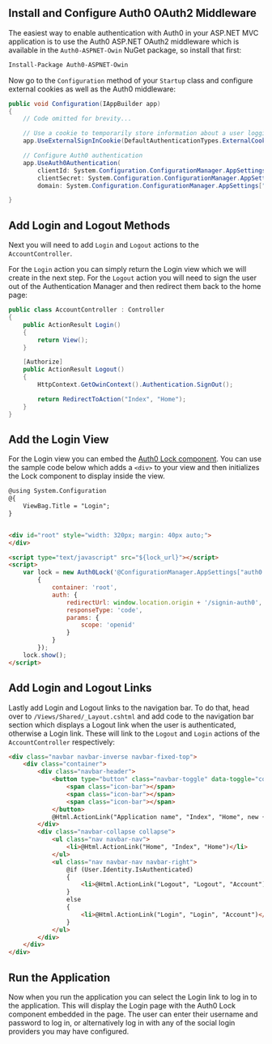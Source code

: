 ## Install and Configure Auth0 OAuth2 Middleware

The easiest way to enable authentication with Auth0 in your ASP.NET MVC application is to use the Auth0 ASP.NET OAuth2 middleware which is available in the `Auth0-ASPNET-Owin` NuGet package, so install that first:

``` bash
Install-Package Auth0-ASPNET-Owin
```

Now go to the `Configuration` method of your `Startup` class and configure external cookies as well as the Auth0 middleware:

```cs
public void Configuration(IAppBuilder app)
{
    // Code omitted for brevity...

    // Use a cookie to temporarily store information about a user logging in with a third party login provider
    app.UseExternalSignInCookie(DefaultAuthenticationTypes.ExternalCookie);

    // Configure Auth0 authentication
    app.UseAuth0Authentication(
        clientId: System.Configuration.ConfigurationManager.AppSettings["auth0:ClientId"],
        clientSecret: System.Configuration.ConfigurationManager.AppSettings["auth0:ClientSecret"],
        domain: System.Configuration.ConfigurationManager.AppSettings["auth0:Domain"]);

}
```

## Add Login and Logout Methods

Next you will need to add `Login` and `Logout` actions to the `AccountController`.

For the `Login` action you can simply return the Login view which we will create in the next step. For the `Logout` action you will need to sign the user out of the Authentication Manager and then redirect them back to the home page:

```cs
public class AccountController : Controller
{
    public ActionResult Login()
    {
        return View();
    }

    [Authorize]
    public ActionResult Logout()
    {
        HttpContext.GetOwinContext().Authentication.SignOut();

        return RedirectToAction("Index", "Home");
    }
}
```

## Add the Login View

For the Login view you can embed the [Auth0 Lock component](/libraries/lock). You can use the sample code below which adds a `<div>` to your view and then initializes the Lock component to display inside the view.

``` html
@using System.Configuration
@{
    ViewBag.Title = "Login";
}


<div id="root" style="width: 320px; margin: 40px auto;">
</div>

<script type="text/javascript" src="${lock_url}"></script>
<script>
    var lock = new Auth0Lock('@ConfigurationManager.AppSettings["auth0:ClientId"]', '@ConfigurationManager.AppSettings["auth0:Domain"]',
        {
            container: 'root',
            auth: {
                redirectUrl: window.location.origin + '/signin-auth0',
                responseType: 'code',
                params: {
                    scope: 'openid'
                }
            }
        });
    lock.show();
</script>
```

## Add Login and Logout Links

Lastly add Login and Logout links to the navigation bar. To do that, head over to `/Views/Shared/_Layout.cshtml` and add code to the navigation bar section which displays a Logout link when the user is authenticated, otherwise a Login link. These will link to the `Logout` and `Login` actions of the `AccountController` respectively:

```html
<div class="navbar navbar-inverse navbar-fixed-top">
    <div class="container">
        <div class="navbar-header">
            <button type="button" class="navbar-toggle" data-toggle="collapse" data-target=".navbar-collapse">
                <span class="icon-bar"></span>
                <span class="icon-bar"></span>
                <span class="icon-bar"></span>
            </button>
            @Html.ActionLink("Application name", "Index", "Home", new { area = "" }, new { @class = "navbar-brand" })
        </div>
        <div class="navbar-collapse collapse">
            <ul class="nav navbar-nav">
                <li>@Html.ActionLink("Home", "Index", "Home")</li>
            </ul>
            <ul class="nav navbar-nav navbar-right">
                @if (User.Identity.IsAuthenticated)
                {
                    <li>@Html.ActionLink("Logout", "Logout", "Account")</li>
                }
                else
                {
                    <li>@Html.ActionLink("Login", "Login", "Account")</li>
                }
            </ul>
        </div>
    </div>
</div>
```

## Run the Application

Now when you run the application you can select the Login link to log in to the application. This will display the Login page with the Auth0 Lock component embedded in the page. The user can enter their username and password to log in, or alternatively log in with any of the social login providers you may have configured.